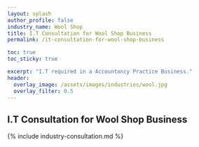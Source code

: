 ```yaml
---
layout: splash 
author_profile: false 
industry_name: Wool Shop
title: I.T Consultation for Wool Shop Business
permalink: /it-consultation-for-wool-shop-business

toc: true
toc_sticky: true

excerpt: "I.T required in a Accountancy Practice Business."
header:
  overlay_image: /assets/images/industries/wool.jpg
  overlay_filter: 0.5 
---
```


## I.T Consultation for Wool Shop Business

{% include industry-consultation.md %}
